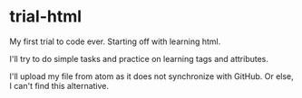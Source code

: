 # trial-html
<p> My first trial to code ever. Starting off with learning html. </p>
<p> I'll try to do simple tasks and practice on learning tags and attributes. </p>
<p> I'll upload my file from atom as it does not synchronize with GitHub. Or else, I can't find this alternative. </p>
